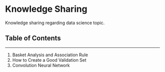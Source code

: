# Knowledge Sharing
Knowledge sharing regarding data science topic.

## Table of Contents
---
1. Basket Analysis and Association Rule
2. How to Create a Good Validation Set
3. Convolution Neural Network